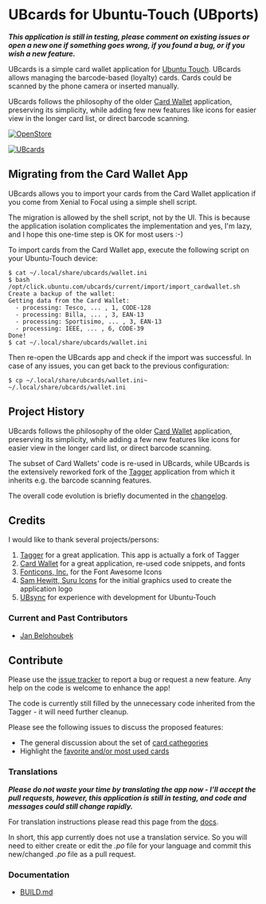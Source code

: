 # UBcards for Ubuntu-Touch (UBports)

***This application is still in testing, please comment on existing issues or open a new one if something goes wrong, if you found a bug, or if you wish a new feature.***

UBcards is a simple card wallet application for [Ubuntu Touch](https://ubports.com/). UBcards allows managing the barcode-based (loyalty) cards. Cards could be scanned by the phone camera or inserted manually.

UBcards follows the philosophy of the older [Card Wallet](https://gitlab.com/AppsLee/cardwallet) application, preserving its simplicity, while adding few new features like icons for easier view in the longer card list, or direct barcode scanning. 

[![OpenStore](https://open-store.io/badges/en_US.png)](https://open-store.io/app/ubcards)

[![UBcards](https://github.com/belohoub/UBcards/blob/master/app/graphics/ubcards256.png?raw=true)](https://github.com/belohoub/UBcards/)

## Migrating from the Card Wallet App

UBcards allows you to import your cards from the Card Wallet application if you come from Xenial to Focal using a simple shell script.

The migration is allowed by the shell script, not by the UI. This is because the application isolation complicates the implementation and yes, I'm lazy, and I hope this one-time step is OK for most users :-) 

To import cards from the Card Wallet app, execute the following script on your Ubuntu-Touch device:
```
$ cat ~/.local/share/ubcards/wallet.ini
$ bash /opt/click.ubuntu.com/ubcards/current/import/import_cardwallet.sh 
Create a backup of the wallet: 
Getting data from the Card Wallet: 
  - processing: Tesco, ... , 1, CODE-128
  - processing: Billa, ... , 3, EAN-13
  - processing: Sportisimo, ... , 3, EAN-13
  - processing: IEEE, ... , 6, CODE-39
Done!
$ cat ~/.local/share/ubcards/wallet.ini
```

Then re-open the UBcards app and check if the import was successful. In case of any issues, you can get back to the previous configuration:

```
$ cp ~/.local/share/ubcards/wallet.ini~ ~/.local/share/ubcards/wallet.ini
```

## Project History

UBcards follows the philosophy of the older [Card Wallet](https://gitlab.com/AppsLee/cardwallet) application, preserving its simplicity, while adding a few new features like icons for easier view in the longer card list, or direct barcode scanning. 

The subset of Card Wallets' code is re-used in UBcards, while UBcards is the extensively reworked fork of the [Tagger](https://gitlab.com/balcy/tagger) application from which it inherits e.g. the barcode scanning features.

The overall code evolution is briefly documented in the [changelog](CHANGELOG.md).

## Credits

I would like to thank several projects/persons:
1. [Tagger](https://gitlab.com/balcy/tagger) for a great application. This app is actually a fork of Tagger
1. [Card Wallet](https://gitlab.com/AppsLee/cardwallet) for a great application, re-used code snippets, and fonts
1. [Fonticons, Inc.](https://fontawesome.com) for the Font Awesome Icons
1. [Sam Hewitt, Suru Icons](https://github.com/snwh/suru-icon-theme) for the initial graphics used to create the application logo
1. [UBsync](https://github.com/belohoub/UBsync/) for experience with development for Ubuntu-Touch

### Current and Past Contributors
  * [Jan Belohoubek](https://github.com/belohoub/)

## Contribute

Please use the [issue tracker](https://github.com/belohoub/UBcards/issues) to report a bug or request a new feature.
Any help on the code is welcome to enhance the app!

The code is currently still filled by the unnecessary code inherited from the Tagger - it will need further cleanup.

Please see the following issues to discuss the proposed features:
  * The general discussion about the set of [card cathegories](https://github.com/belohoub/UBcards/issues/1)
  * Highlight the [favorite and/or most used cards](https://github.com/belohoub/UBcards/issues/2)

### Translations

***Please do not waste your time by translating the app now - I'll accept the pull requests, however, this application is still in testing, and code and messages could still change rapidly.***

For translation instructions please read this page from the [docs](https://docs.ubports.com/en/latest/contribute/translations.html).

In short, this app currently does not use a translation service. So you will need to either create or edit the *.po* file for your language and commit this new/changed *.po* file as a pull request.

### Documentation
  * [BUILD.md](BUILD.md)
